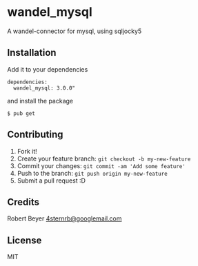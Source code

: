 # wandel_mysql

A wandel-connector for mysql, using sqljocky5

## Installation

Add it to your dependencies
```
dependencies:
  wandel_mysql: 3.0.0"
```

and install the package
```
$ pub get
```

## Contributing

1. Fork it!
2. Create your feature branch: `git checkout -b my-new-feature`
3. Commit your changes: `git commit -am 'Add some feature'`
4. Push to the branch: `git push origin my-new-feature`
5. Submit a pull request :D

## Credits

Robert Beyer <4sternrb@googlemail.com>

## License

MIT
